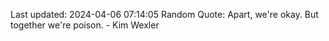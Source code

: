 Last updated: 2024-04-06 07:14:05
Random Quote: Apart, we're okay. But together we're poison. - Kim Wexler